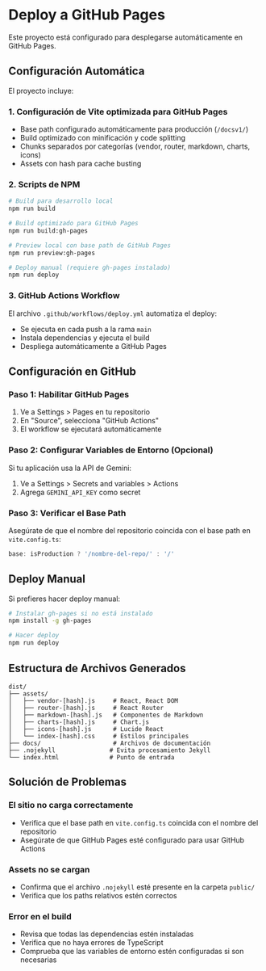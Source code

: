 # Deploy a GitHub Pages

Este proyecto está configurado para desplegarse automáticamente en GitHub Pages.

## Configuración Automática

El proyecto incluye:

### 1. Configuración de Vite optimizada para GitHub Pages
- Base path configurado automáticamente para producción (`/docsv1/`)
- Build optimizado con minificación y code splitting
- Chunks separados por categorías (vendor, router, markdown, charts, icons)
- Assets con hash para cache busting

### 2. Scripts de NPM
```bash
# Build para desarrollo local
npm run build

# Build optimizado para GitHub Pages
npm run build:gh-pages

# Preview local con base path de GitHub Pages
npm run preview:gh-pages

# Deploy manual (requiere gh-pages instalado)
npm run deploy
```

### 3. GitHub Actions Workflow
El archivo `.github/workflows/deploy.yml` automatiza el deploy:
- Se ejecuta en cada push a la rama `main`
- Instala dependencias y ejecuta el build
- Despliega automáticamente a GitHub Pages

## Configuración en GitHub

### Paso 1: Habilitar GitHub Pages
1. Ve a Settings > Pages en tu repositorio
2. En "Source", selecciona "GitHub Actions"
3. El workflow se ejecutará automáticamente

### Paso 2: Configurar Variables de Entorno (Opcional)
Si tu aplicación usa la API de Gemini:
1. Ve a Settings > Secrets and variables > Actions
2. Agrega `GEMINI_API_KEY` como secret

### Paso 3: Verificar el Base Path
Asegúrate de que el nombre del repositorio coincida con el base path en `vite.config.ts`:
```typescript
base: isProduction ? '/nombre-del-repo/' : '/'
```

## Deploy Manual

Si prefieres hacer deploy manual:

```bash
# Instalar gh-pages si no está instalado
npm install -g gh-pages

# Hacer deploy
npm run deploy
```

## Estructura de Archivos Generados

```
dist/
├── assets/
│   ├── vendor-[hash].js     # React, React DOM
│   ├── router-[hash].js     # React Router
│   ├── markdown-[hash].js   # Componentes de Markdown
│   ├── charts-[hash].js     # Chart.js
│   ├── icons-[hash].js      # Lucide React
│   └── index-[hash].css     # Estilos principales
├── docs/                    # Archivos de documentación
├── .nojekyll               # Evita procesamiento Jekyll
└── index.html              # Punto de entrada
```

## Solución de Problemas

### El sitio no carga correctamente
- Verifica que el base path en `vite.config.ts` coincida con el nombre del repositorio
- Asegúrate de que GitHub Pages esté configurado para usar GitHub Actions

### Assets no se cargan
- Confirma que el archivo `.nojekyll` esté presente en la carpeta `public/`
- Verifica que los paths relativos estén correctos

### Error en el build
- Revisa que todas las dependencias estén instaladas
- Verifica que no haya errores de TypeScript
- Comprueba que las variables de entorno estén configuradas si son necesarias